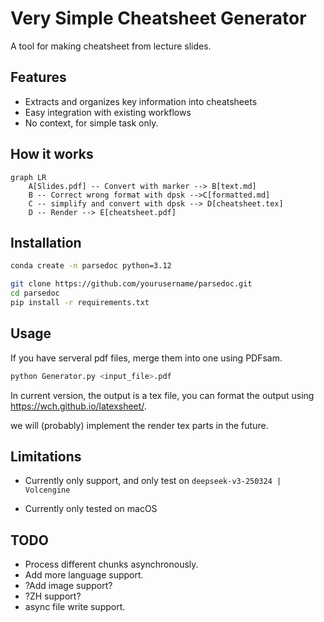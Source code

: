 # Very Simple Cheatsheet Generator

A tool for making cheatsheet from lecture slides.

## Features

- Extracts and organizes key information into cheatsheets
- Easy integration with existing workflows
- No context, for simple task only.

## How it works

```mermaid
graph LR
    A[Slides.pdf] -- Convert with marker --> B[text.md]
    B -- Correct wrong format with dpsk -->C[formatted.md]
    C -- simplify and convert with dpsk --> D[cheatsheet.tex]
    D -- Render --> E[cheatsheet.pdf]
```



## Installation

```bash
conda create -n parsedoc python=3.12
```

```bash
git clone https://github.com/yourusername/parsedoc.git
cd parsedoc
pip install -r requirements.txt
```

## Usage

If you have serveral pdf files, merge them into one using PDFsam.

```bash
python Generator.py <input_file>.pdf
```

In current version, the output is a tex file, you can format the output using https://wch.github.io/latexsheet/.

we will (probably) implement the render tex parts in the future.

## Limitations

-   Currently only support, and only test on `deepseek-v3-250324 | Volcengine`

-   Currently only tested on macOS

    

## TODO

- Process different chunks asynchronously.
- Add more language support.
- ?Add image support?
- ?ZH support?
- async file write support.
